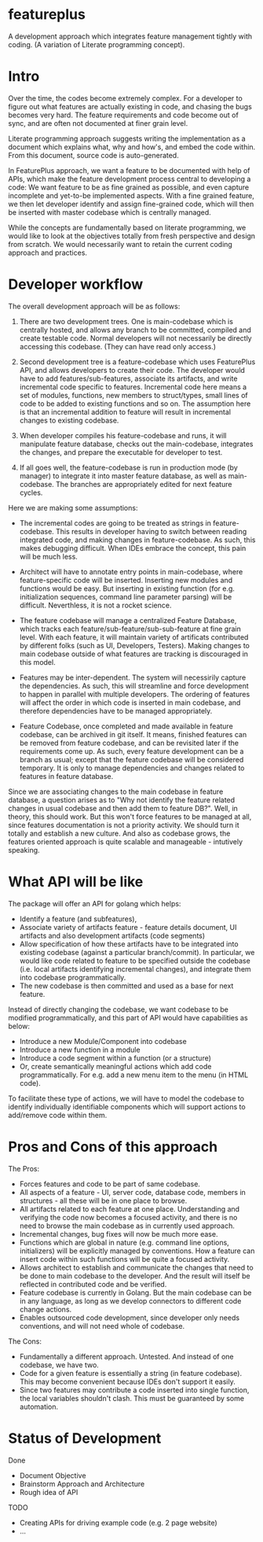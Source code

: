 # featureplus

A development approach which integrates feature management tightly with coding.
(A variation of Literate programming concept). 

# Intro

Over the time, the codes become extremely complex. For a developer to figure out what features are actually existing in code, and chasing the bugs becomes very hard. The feature requirements and code become out of sync, and are often not documented at finer grain level.

Literate programming approach suggests writing the implementation as a document which explains what, why and how's, and embed the code within. From this document, source code is auto-generated. 

In FeaturePlus approach, we want a feature to be documented with help of APIs, which make the feature development process central to developing a code: We want feature to be as fine grained as possible, and even capture incomplete and yet-to-be implemented aspects. With a fine grained feature, we then let developer identify and assign fine-grained code, which will then be inserted with master codebase which is centrally managed. 

While the concepts are fundamentally based on literate programming, we would like to look at the objectives totally from fresh perspective and design from scratch. We would necessarily want to retain the current coding approach and practices. 

# Developer workflow

The overall development approach will be as follows:

1. There are two development trees. One is main-codebase which is centrally hosted, and allows any branch to be committed, compiled and create testable code. Normal developers will not necessarily be directly accessing this codebase. (They can have read only access.)

2. Second development tree is a feature-codebase which uses FeaturePlus API, and allows developers to create their code. The developer would have to add features/sub-features, associate its artifacts, and write incremental code specific to features. Incremental code here means a set of modules, functions, new members to struct/types, small lines of code to be added to existing functions and so on. The assumption here is that an incremental addition to feature will result in incremental changes to existing codebase.

3. When developer compiles his feature-codebase and runs, it will manipulate feature database, checks out the main-codebase, integrates the changes, and prepare the executable for developer to test. 

4. If all goes well, the feature-codebase is run in production mode (by manager) to integrate it into master feature database, as well as main-codebase. The branches are appropriately edited for next feature cycles. 

Here we are making some assumptions:

* The incremental codes are going to be treated as strings in feature-codebase.
This results in developer  having to switch between reading integrated code, and making changes in feature-codebase.  As such, this makes debugging difficult. When IDEs embrace the concept, this pain will be much less. 

* Architect will have to annotate entry points in main-codebase, where feature-specific code will be inserted. Inserting new modules and functions would be easy. But inserting in existing function (for e.g. initialization sequences, command line parameter parsing) will be difficult. Neverthless, it is not a rocket science.  

* The feature codebase will manage a centralized Feature Database, which tracks each feature/sub-feature/sub-sub-feature at fine grain level. With each feature, it will maintain variety of artificats contributed by different folks (such as UI, Developers, Testers). Making changes to main codebase outside of what features are tracking is discouraged in this model. 

* Features may be inter-dependent. The system will necessirily capture the dependencies. As such, this will streamline and force development to happen in parallel with multiple developers. The ordering of features will affect the order in which code is inserted in main codebase, and therefore dependencies have to be managed appropriately. 

* Feature Codebase, once completed and made available in feature codebase, can be archived in git itself. It means, finished features can be removed from feature codebase, and can be revisited later if the requirements come up.  As such, every feature development can be a branch as usual; except that the feature codebase will be considered temporary. It is only to manage dependencies and changes related to features in feature database.

Since we are associating changes to the main codebase in feature database, a question arises as to "Why not identify the feature related changes in usual codebase and then add them to feature DB?". Well, in theory, this should work. But this won't force features to be managed at all, since features documentation is not a priority activity. We should turn it totally and establish a new culture. And also as codebase grows, the features oriented approach is quite scalable and manageable - intutively speaking.

# What API will be like

The package will offer an API for golang which helps:
* Identify a feature (and subfeatures), 
* Associate variety of artifacts feature - feature details document, UI artifacts and also development artifacts (code segments)
* Allow specification of how these artifacts have to be integrated into existing codebase (against a particular branch/commit). In particular, we would like code related to feature to be specified outside the codebase (i.e. local artifacts identifying incremental changes), and integrate them into codebase programmatically.  
* The new codebase is then committed and used as a base for next feature.

Instead of directly changing the codebase, we want codebase to be modified programmatically, and this part of API would have capabilities as below:
* Introduce a new Module/Component into codebase
* Introduce a new function in a module
* Introduce a code segment within a function (or a structure)
* Or, create semantically meaningful actions which add code programmatically. For e.g. add a new menu item to the menu (in HTML code). 

To facilitate these type of actions, we will have to model the codebase to 
identify individually identifiable components which will support actions to add/remove code within them.

# Pros and Cons of this approach

The Pros:
* Forces features and code to be part of same codebase.
* All aspects of a feature - UI, server code, database code, members in structures - all these will be in one place to browse. 
* All artifacts related to each feature at one place. Understanding and verifying the code now becomes a focused activity, and there is no need to browse the main codebase as in currently used approach.
* Incremental changes, bug fixes will now be much more ease.
* Functions which are global in nature (e.g. command line options, initializers) will be explicitly managed by conventions. How a feature can insert code within such functions will be quite a focused activity.
* Allows architect to establish and communicate the changes that need to be done to main codebase to the developer. And the result will itself be reflected in contributed code and be verified.
* Feature codebase is currently in Golang. But the main codebase can be in any language, as long as we develop connectors to different code change actions.
* Enables outsourced code development, since developer only needs conventions, and will not need whole of codebase.


The Cons:
* Fundamentally a different approach. Untested. And instead of one codebase, we have two. 
* Code for a given feature is essentially a string (in feature codebase). This may become convenient because IDEs don't support it easily. 
* Since two features may contribute a code inserted into single function, the local variables shouldn't clash. This must be guaranteed by some automation.


# Status of Development

Done
* Document Objective
* Brainstorm Approach and Architecture
* Rough idea of API

TODO
* Creating APIs for driving example code (e.g. 2 page website)
* ...



